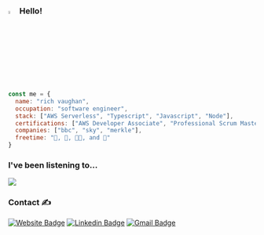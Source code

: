 ### <img src="https://raw.githubusercontent.com/aemmadi/aemmadi/master/wave.gif" width="3.75%"> Hello!

```javascript
const me = {
  name: "rich vaughan",
  occupation: "software engineer",
  stack: ["AWS Serverless", "Typescript", "Javascript", "Node"],
  certifications: ["AWS Developer Associate", "Professional Scrum Master I", "Professional Scrum Product Owner I"],
  companies: ["bbc", "sky", "merkle"],
  freetime: "🎵, 🎸, 👨‍💻, and 🎿"
}
```

### I've been listening to...
<img src="https://spotify-github-profile.vercel.app/api/view?uid=rvaughan&cover_image=true&theme=compact">

### Contact ✍️

[![Website Badge](https://img.shields.io/badge/-richvaughan.co.uk-3a4660?style=flat&logo=apple-music&logoColor=white&link=https://www.richvaughan.co.uk)](https://www.richvaughan.co.uk) [![Linkedin Badge](https://img.shields.io/badge/-rich--vaughan-0077B5?style=flat&logo=Linkedin&logoColor=white&link=https://www.linkedin.com/in/rich-vaughan/)](https://www.linkedin.com/in/rich-vaughan/) [![Gmail Badge](https://img.shields.io/badge/-richard.vaughan16@btinternet.com-d14836?style=flat&logo=Gmail&logoColor=white&link=mailto:richard.vaughan16@btinternet.com)](mailto:richard.vaughan16@btinternet.com)
